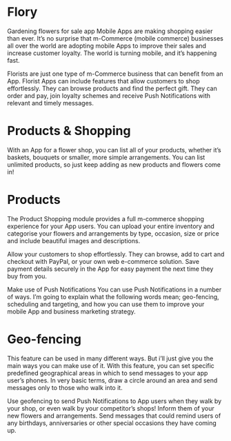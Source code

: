
# Flory
Gardening flowers for sale app
Mobile Apps are making shopping easier than ever. It’s no surprise that m-Commerce (mobile commerce) businesses all over the world are adopting mobile Apps to improve their sales and increase customer loyalty. The world is turning mobile, and it’s happening fast.

Florists are just one type of m-Commerce business that can benefit from an App. Florist Apps can include features that allow customers to shop effortlessly. They can browse products and find the perfect gift. They can order and pay, join loyalty schemes and receive Push Notifications with relevant and timely messages.

# Products & Shopping
With an App for a flower shop, you can list all of your products, whether it’s baskets, bouquets or smaller, more simple arrangements. You can list unlimited products, so just keep adding as new products and flowers come in!

# Products
The Product Shopping module provides a full m-commerce shopping experience for your App users. You can upload your entire inventory and categorise your flowers and arrangements by type, occasion, size or price and include beautiful images and descriptions.

Allow your customers to shop effortlessly. They can browse, add to cart and checkout with PayPal, or your own web e-commerce solution. Save payment details securely in the App for easy payment the next time they buy from you.

Make use of Push Notifications
You can use Push Notifications in a number of ways. I’m going to explain what the following words mean; geo-fencing, scheduling and targeting, and how you can use them to improve your mobile App and business marketing strategy.

# Geo-fencing
This feature can be used in many different ways. But i’ll just give you the main ways you can make use of it. With this feature, you can set specific predefined geographical areas in which to send messages to your app user’s phones. In very basic terms, draw a circle around an area and send messages only to those who walk into it.

Use geofencing to send Push Notifications to App users when they walk by your shop, or even walk by your competitor’s shops! Inform them of your new flowers and arrangements. Send messages that could remind users of any birthdays, anniversaries or other special occasions they have coming up.
